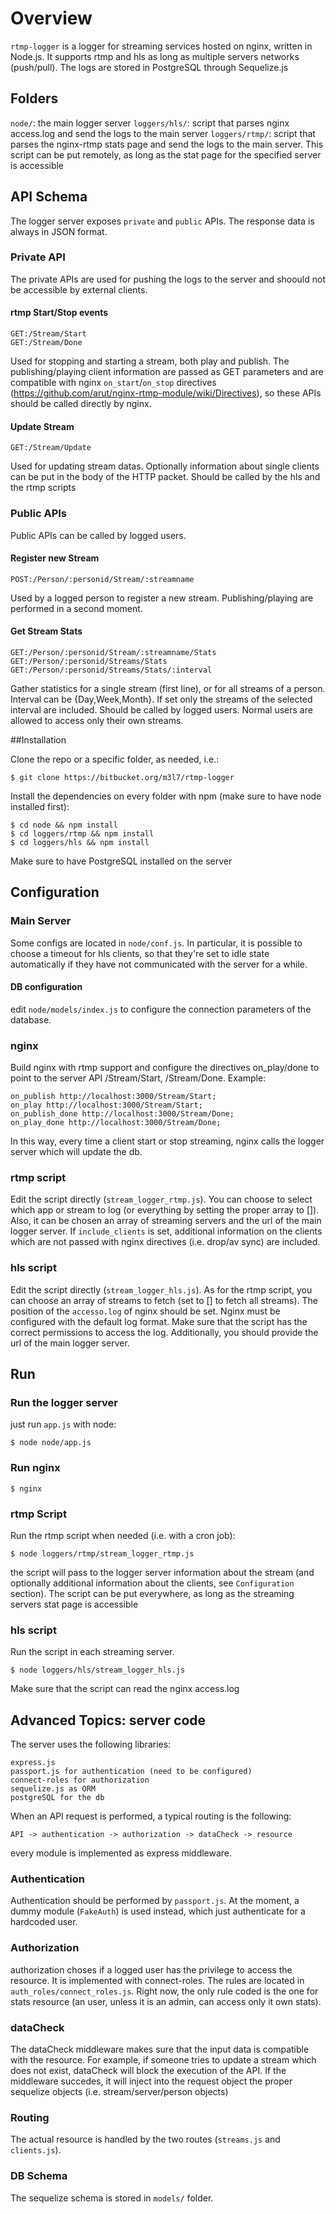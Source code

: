 # Overview
``rtmp-logger`` is a logger for streaming services hosted on nginx, written in Node.js.
It supports rtmp and hls as long as multiple servers networks (push/pull).
The logs are stored in PostgreSQL through Sequelize.js

## Folders

``node/``: the main logger server
``loggers/hls/``: script that parses nginx access.log and send the logs to the main server
``loggers/rtmp/``: script that parses the nginx-rtmp stats page and send the logs to the main server. This script can be put remotely, as long as the stat page for the specified server is accessible

## API Schema

The logger server exposes ``private`` and ``public`` APIs.
The response data is always in JSON format.

### Private API
The private APIs are used for pushing the logs to the server and shoould not be accessible by external clients.

#### rtmp Start/Stop events

    GET:/Stream/Start
    GET:/Stream/Done
    
Used for stopping and starting a stream, both play and publish. The publishing/playing client information are passed as GET parameters and are compatible with nginx ``on_start``/``on_stop`` directives (https://github.com/arut/nginx-rtmp-module/wiki/Directives), so these APIs should be called directly by nginx.

#### Update Stream

    GET:/Stream/Update
    
Used for updating stream datas. Optionally information about single clients can be put in the body of the HTTP packet. Should be called by the hls and the rtmp scripts

### Public APIs

Public APIs can be called by logged users.

#### Register new Stream

    POST:/Person/:personid/Stream/:streamname
    
Used by a logged person to register a new stream. Publishing/playing are performed in a second moment.

#### Get Stream Stats
    GET:/Person/:personid/Stream/:streamname/Stats
    GET:/Person/:personid/Streams/Stats
    GET:/Person/:personid/Streams/Stats/:interval
    
Gather statistics for a single stream (first line), or for all streams of a person. 
Interval can be {Day,Week,Month}. If set only the streams of the selected interval are included.
Should be called by logged users. Normal users are allowed to access only their own streams.

    


##Installation

Clone the repo or a specific folder, as needed, i.e.:

    $ git clone https://bitbucket.org/m3l7/rtmp-logger
    
Install the dependencies on every folder with npm (make sure to have node installed first):

    $ cd node && npm install
    $ cd loggers/rtmp && npm install
    $ cd loggers/hls && npm install
    
Make sure to have PostgreSQL installed on the server

## Configuration

### Main Server

Some configs are located in ``node/conf.js``. In particular, it is possible to choose a timeout for hls clients, so that they're set to idle state automatically if they have not communicated with the server for a while.

#### DB configuration

edit ``node/models/index.js`` to configure the connection parameters of the database.

### nginx

Build nginx with rtmp support and configure the directives on_play/done to point to the server API /Stream/Start, /Stream/Done. Example:

    on_publish http://localhost:3000/Stream/Start;
    on_play http://localhost:3000/Stream/Start;
    on_publish_done http://localhost:3000/Stream/Done;
    on_play_done http://localhost:3000/Stream/Done;

In this way, every time a client start or stop streaming, nginx calls the logger server which will update the db.

### rtmp script
Edit the script directly (``stream_logger_rtmp.js``). You can choose to select which app or stream to log (or everything by setting the proper array to []).
Also, it can be chosen an array of streaming servers and the url of the main logger server.
If ``include_clients`` is set, additional information on the clients which are not passed with nginx directives (i.e. drop/av sync) are included.

### hls script

Edit the script directly (``stream_logger_hls.js``). As for the rtmp script, you can choose an array of streams to fetch (set to [] to fetch all streams).
The position of the ``accesso.log`` of nginx should be set. Nginx must be configured with the default log format. Make sure that the script has the correct permissions to access the log.
Additionally, you should provide the url  of the main logger server.



## Run

### Run the logger server

just run ``app.js`` with node:

    $ node node/app.js
    
### Run nginx

    $ nginx

### rtmp Script

Run the rtmp script when needed (i.e. with a cron job):

    $ node loggers/rtmp/stream_logger_rtmp.js
    
the script will pass to the logger server information about the stream (and optionally additional information about the clients, see ``Configuration`` section).
The script can be put everywhere, as long as the streaming servers stat page is accessible

### hls script

Run the script in each streaming server.

    $ node loggers/hls/stream_logger_hls.js
    
Make sure that the script can read the nginx access.log

## Advanced Topics: server code

The server uses the following libraries:

    express.js
    passport.js for authentication (need to be configured)
    connect-roles for authorization
    sequelize.js as ORM
    postgreSQL for the db
    
When an API request is performed, a typical routing is the following:

    API -> authentication -> authorization -> dataCheck -> resource
    
every module is implemented as express middleware.

### Authentication

Authentication should be performed by ``passport.js``. At the moment, a dummy module (``FakeAuth``) is used instead, which just authenticate for a hardcoded user.

### Authorization

authorization choses if a logged user has the privilege to access the resource. It is implemented with connect-roles.
The rules are located in ``auth_roles/connect_roles.js``. Right now, the only rule coded is the one for stats resource (an user, unless it is an admin, can access only it own stats).

### dataCheck

The dataCheck middleware makes sure that the input data is compatible with the resource.
For example, if someone tries to update a stream which does not exist, dataCheck will block the execution of the API.
If the middleware succedes, it will inject into the request object the proper sequelize objects (i.e. stream/server/person objects)

### Routing

The actual resource is handled by the two routes (``streams.js`` and ``clients.js``).

### DB Schema

The sequelize schema is stored in ``models/`` folder.